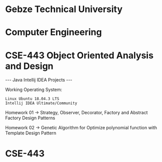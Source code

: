 # Gebze Technical University
# Computer Engineering
# CSE-443 Object Oriented Analysis and Design

--- Java Intellij IDEA Projects ---

Working Operating System:

    Linux Ubuntu 18.04.3 LTS
    Intellij IDEA Ultimate/Community

Homework 01 -> Strategy, Observer, Decorator, Factory and Abstract Factory Design Patterns

Homework 02 -> Genetic Algorithm for Optimize polynomial function with Template Design Pattern
# CSE-443
